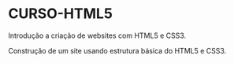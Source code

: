 # CURSO-HTML5
 Introdução a criação de websites com HTML5 e CSS3.
 
 Construção de um site usando estrutura básica do HTML5 e CSS3.
 
